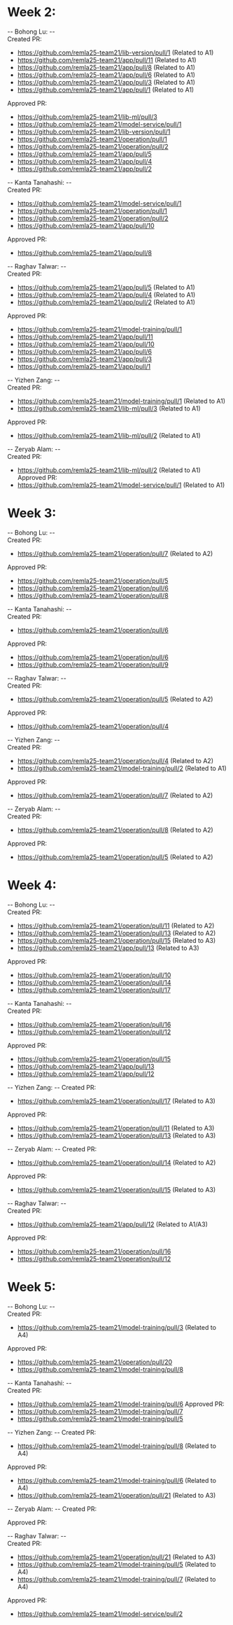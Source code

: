 # Week 2:

-- Bohong Lu: --  
Created PR:  
- https://github.com/remla25-team21/lib-version/pull/1  (Related to A1)
- https://github.com/remla25-team21/app/pull/11         (Related to A1)
- https://github.com/remla25-team21/app/pull/8          (Related to A1)
- https://github.com/remla25-team21/app/pull/6          (Related to A1)
- https://github.com/remla25-team21/app/pull/3          (Related to A1)
- https://github.com/remla25-team21/app/pull/1          (Related to A1)  

Approved PR:  
- https://github.com/remla25-team21/lib-ml/pull/3  
- https://github.com/remla25-team21/model-service/pull/1  
- https://github.com/remla25-team21/lib-version/pull/1  
- https://github.com/remla25-team21/operation/pull/1  
- https://github.com/remla25-team21/operation/pull/2  
- https://github.com/remla25-team21/app/pull/5  
- https://github.com/remla25-team21/app/pull/4  
- https://github.com/remla25-team21/app/pull/2  

-- Kanta Tanahashi: --  
Created PR:  
- https://github.com/remla25-team21/model-service/pull/1  
- https://github.com/remla25-team21/operation/pull/1  
- https://github.com/remla25-team21/operation/pull/2  
- https://github.com/remla25-team21/app/pull/10  

Approved PR: 
- https://github.com/remla25-team21/app/pull/8  

-- Raghav Talwar: --  
Created PR:  
- https://github.com/remla25-team21/app/pull/5 (Related to A1)
- https://github.com/remla25-team21/app/pull/4 (Related to A1)
- https://github.com/remla25-team21/app/pull/2 (Related to A1)

Approved PR:  
- https://github.com/remla25-team21/model-training/pull/1  
- https://github.com/remla25-team21/app/pull/11  
- https://github.com/remla25-team21/app/pull/10  
- https://github.com/remla25-team21/app/pull/6  
- https://github.com/remla25-team21/app/pull/3  
- https://github.com/remla25-team21/app/pull/1  

-- Yizhen Zang: --  
Created PR:  
- https://github.com/remla25-team21/model-training/pull/1  (Related to A1)
- https://github.com/remla25-team21/lib-ml/pull/3  (Related to A1)

Approved PR: 
- https://github.com/remla25-team21/lib-ml/pull/2  (Related to A1)

-- Zeryab Alam: --  
Created PR: 
- https://github.com/remla25-team21/lib-ml/pull/2  (Related to A1)
Approved PR:
- https://github.com/remla25-team21/model-service/pull/1  (Related to A1)

# Week 3:

-- Bohong Lu: --  
Created PR:  
- https://github.com/remla25-team21/operation/pull/7  (Related to A2)  

Approved PR:  
- https://github.com/remla25-team21/operation/pull/5  
- https://github.com/remla25-team21/operation/pull/6  
- https://github.com/remla25-team21/operation/pull/8  

-- Kanta Tanahashi: --  
Created PR:  
- https://github.com/remla25-team21/operation/pull/6  

Approved PR:  
- https://github.com/remla25-team21/operation/pull/6  
- https://github.com/remla25-team21/operation/pull/9  

-- Raghav Talwar: --  
Created PR:  
- https://github.com/remla25-team21/operation/pull/5 (Related to A2)

Approved PR:  
- https://github.com/remla25-team21/operation/pull/4  

-- Yizhen Zang: --  
Created PR:  
- https://github.com/remla25-team21/operation/pull/4  (Related to A2)
- https://github.com/remla25-team21/model-training/pull/2  (Related to A1)

Approved PR:  
- https://github.com/remla25-team21/operation/pull/7  (Related to A2)

-- Zeryab Alam: --  
Created PR:  
- https://github.com/remla25-team21/operation/pull/8  (Related to A2)

Approved PR:  
- https://github.com/remla25-team21/operation/pull/5  (Related to A2)

# Week 4:

-- Bohong Lu: --  
Created PR:  
- https://github.com/remla25-team21/operation/pull/11  (Related to A2)
- https://github.com/remla25-team21/operation/pull/13  (Related to A2)
- https://github.com/remla25-team21/operation/pull/15  (Related to A3)
- https://github.com/remla25-team21/app/pull/13        (Related to A3)

Approved PR:  
- https://github.com/remla25-team21/operation/pull/10
- https://github.com/remla25-team21/operation/pull/14
- https://github.com/remla25-team21/operation/pull/17

-- Kanta Tanahashi: --  
Created PR:  
- https://github.com/remla25-team21/operation/pull/16
- https://github.com/remla25-team21/operation/pull/12

Approved PR:  
- https://github.com/remla25-team21/operation/pull/15
- https://github.com/remla25-team21/app/pull/13
- https://github.com/remla25-team21/app/pull/12

-- Yizhen Zang: --
Created PR: 
- https://github.com/remla25-team21/operation/pull/17  (Related to A3)

Approved PR: 
- https://github.com/remla25-team21/operation/pull/11  (Related to A3)
- https://github.com/remla25-team21/operation/pull/13  (Related to A3)

-- Zeryab Alam: --
Created PR: 
- https://github.com/remla25-team21/operation/pull/14  (Related to A2)

Approved PR: 
- https://github.com/remla25-team21/operation/pull/15 (Related to A3)

-- Raghav Talwar: --  
Created PR:  
- https://github.com/remla25-team21/app/pull/12 (Related to A1/A3)

Approved PR:  
- https://github.com/remla25-team21/operation/pull/16
- https://github.com/remla25-team21/operation/pull/12

# Week 5:

-- Bohong Lu: --  
Created PR:  
- https://github.com/remla25-team21/model-training/pull/3  (Related to A4)

Approved PR:  
- https://github.com/remla25-team21/operation/pull/20
- https://github.com/remla25-team21/model-training/pull/8

-- Kanta Tanahashi: --  
Created PR:  
- https://github.com/remla25-team21/model-training/pull/6
Approved PR:  
- https://github.com/remla25-team21/model-training/pull/7
- https://github.com/remla25-team21/model-training/pull/5

-- Yizhen Zang: --
Created PR: 
- https://github.com/remla25-team21/model-training/pull/8  (Related to A4)

Approved PR: 
- https://github.com/remla25-team21/model-training/pull/6  (Related to A4)
- https://github.com/remla25-team21/operation/pull/21 (Related to A3)

-- Zeryab Alam: --
Created PR: 

Approved PR: 

-- Raghav Talwar: --  
Created PR:
- https://github.com/remla25-team21/operation/pull/21 (Related to A3)
- https://github.com/remla25-team21/model-training/pull/5 (Related to A4)
- https://github.com/remla25-team21/model-training/pull/7 (Related to A4)

Approved PR:  
- https://github.com/remla25-team21/model-service/pull/2 
